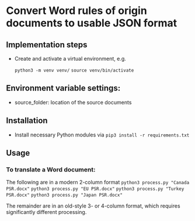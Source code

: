 # Convert Word rules of origin documents to usable JSON format

## Implementation steps

- Create and activate a virtual environment, e.g.

  `python3 -m venv venv/`
  `source venv/bin/activate`

## Environment variable settings:

- source_folder: location of the source documents

## Installation

- Install necessary Python modules via `pip3 install -r requirements.txt`

## Usage

### To translate a Word document:

The following are in a modern 2-column format
`python3 process.py "Canada PSR.docx"`
`python3 process.py "EU PSR.docx"`
`python3 process.py "Turkey PSR.docx"`
`python3 process.py "Japan PSR.docx"`

The remainder are in an old-style 3- or 4-column format, which requires significantly different processing.
